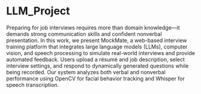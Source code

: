 # LLM_Project

Preparing for job interviews requires more than domain knowledge—it demands strong communication skills and confident nonverbal presentation. In this work, we present MockMate,
a web-based interview training platform that integrates large language models (LLMs), computer vision, and speech processing to simulate real-world interviews and provide automated feedback. Users upload a résumé and job description, select interview settings, and respond to dynamically generated questions while being recorded. Our system analyzes both verbal and nonverbal performance using OpenCV for facial behavior tracking and Whisper for speech transcription. 

